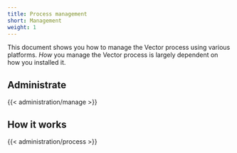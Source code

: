 ```yaml
---
title: Process management
short: Management
weight: 1
---
```


This document shows you how to manage the Vector process using various platforms. *How* you manage the Vector process is largely dependent on how you installed it.

## Administrate

{{< administration/manage >}}

## How it works

{{< administration/process >}}

[bug]: https://github.com/timberio/vector/issues/new?labels=type%3A+bug
[configuration]: /docs/reference/configuration
[sources]: /docs/reference/configuration/sources

